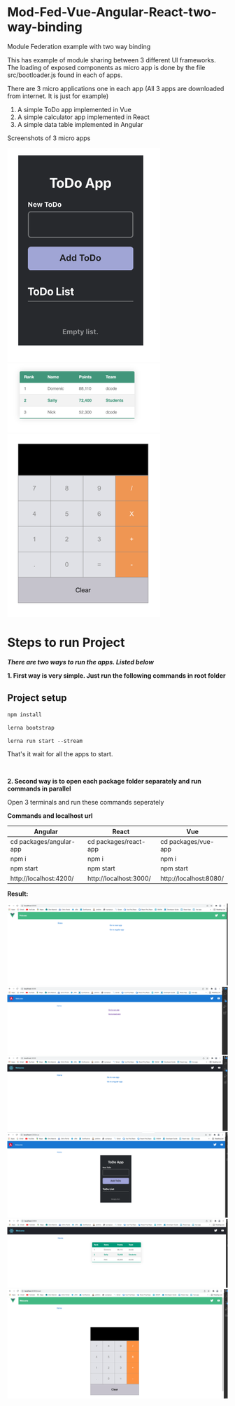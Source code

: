 # Mod-Fed-Vue-Angular-React-two-way-binding

Module Federation example with two way binding

This has example of module sharing between 3 different UI frameworks. The loading of exposed components as micro app is done by the file src/bootloader.js found in each of apps.

There are 3 micro applications one in each app (All 3 apps are downloaded from internet. It is just for example)

1. A simple ToDo app implemented in Vue
2. A simple calculator app implemented in React
3. A simple data table implemented in Angular

Screenshots of 3 micro apps

<img src="./screenshots/vue-todo.png" width="350">
<img src="./screenshots/angular-table.png" width="350">
<img src="./screenshots/react-calculator.png" width="350">

# Steps to run Project

**_There are two ways to run the apps. Listed below_**
<br/>

**1. First way is very simple. Just run the following commands in root folder**

## Project setup

```
npm install
```

```
lerna bootstrap
```

```
lerna run start --stream
```

That's it wait for all the apps to start.

<br/>

**2. Second way is to open each package folder separately and run commands in parallel**

Open 3 terminals and run these commands seperately

**Commands and localhost url**

| Angular                 | React                  | Vue                    |
| ----------------------- | ---------------------- | ---------------------- |
| cd packages/angular-app | cd packages/react-app  | cd packages/vue-app    |
| npm i                   | npm i                  | npm i                  |
| npm start               | npm start              | npm start              |
| http://localhost:4200/  | http://localhost:3000/ | http://localhost:8080/ |

**Result:**

<img src="./screenshots/vue-app.png">
<img src="./screenshots/angular-app.png">
<img src="./screenshots/react-app.png">

<img src="./screenshots/vue-in-angular.png">
<img src="./screenshots/angular-in-react.png">
<img src="./screenshots/react-in-vue.png">

